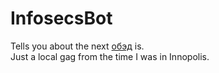 # InfosecsBot
Tells you about the next [обэд](https://ru.wikipedia.org/wiki/%D0%9E%D0%B1%D0%B5%D0%B4) is. \
Just a local gag from the time I was in Innopolis.
